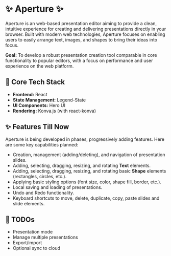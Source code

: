 # ✨ Aperture ✨

Aperture is an web-based presentation editor aiming to provide a clean, intuitive experience for creating and delivering presentations directly in your browser. Built with modern web technologies, Aperture focuses on enabling users to easily arrange text, images, and shapes to bring their ideas into focus.

**Goal:** To develop a robust presentation creation tool comparable in core functionality to popular editors, with a focus on performance and user experience on the web platform.

## 🚀 Core Tech Stack

* **Frontend:** React 
* **State Management:** Legend-State
* **UI Components:** Hero UI
* **Rendering:** Konva.js (with react-konva)

## ✨ Features Till Now

Aperture is being developed in phases, progressively adding features. Here are some key capabilities planned:

* Creation, management (adding/deleting), and navigation of presentation slides.
* Adding, selecting, dragging, resizing, and rotating **Text** elements.
* Adding, selecting, dragging, resizing, and rotating basic **Shape** elements (rectangles, circles, etc.).
* Applying basic styling options (font size, color, shape fill, border, etc.).
* Local saving and loading of presentations.
* Undo and Redo functionality.
* Keyboard shortcuts to move, delete, duplicate, copy, paste slides and slide elements.

## 🔮 TODOs

* Presentation mode
* Manage multiple presentations
* Export/import
* Optional sync to cloud